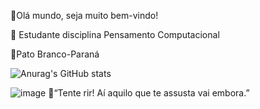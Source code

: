 🌷Olá mundo, seja muito bem-vindo!

🎒 Estudante disciplina Pensamento Computacional

📍Pato Branco-Paraná

![Anurag's GitHub stats](https://github-readme-stats.vercel.app/api?username=Ana-Lara-Rodrigues&show_icons=true&theme=buefy)

![image](https://github.com/user-attachments/assets/56045034-0b01-485d-bcb1-ee4f0ae115ef) 🌙“Tente rir! Aí aquilo que te assusta vai embora.”


